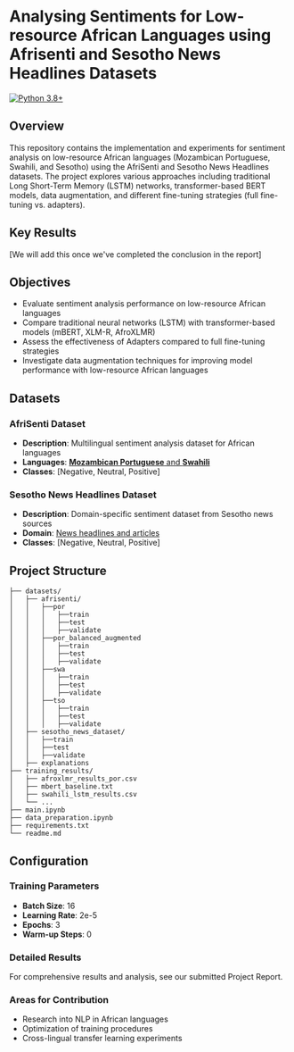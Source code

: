 # Analysing Sentiments for Low-resource African Languages using Afrisenti and Sesotho News Headlines Datasets

[![Python 3.8+](https://img.shields.io/badge/python-3.8+-blue.svg)](https://www.python.org/downloads/release/python-380/)

## Overview
This repository contains the implementation and experiments for sentiment analysis on low-resource African languages (Mozambican Portuguese, Swahili, and Sesotho) using the AfriSenti and Sesotho News Headlines datasets. 
The project explores various approaches including traditional Long Short-Term Memory (LSTM) networks, transformer-based BERT models, data augmentation, and different fine-tuning strategies (full fine-tuning vs. adapters).


## Key Results

[We will add this once we've completed the conclusion in the report]

## Objectives

- Evaluate sentiment analysis performance on low-resource African languages
- Compare traditional neural networks (LSTM) with transformer-based models (mBERT, XLM-R, AfroXLMR)
- Assess the effectiveness of Adapters compared to full fine-tuning strategies
- Investigate data augmentation techniques for improving model performance with low-resource African languages

## Datasets

### AfriSenti Dataset
- **Description**: Multilingual sentiment analysis dataset for African languages
- **Languages**: [**Mozambican Portuguese** and **Swahili**](https://github.com/afrisenti-semeval/afrisent-semeval-2023?tab=readme-ov-file#-)
- **Classes**: [Negative, Neutral, Positive]

### Sesotho News Headlines Dataset
- **Description**: Domain-specific sentiment dataset from Sesotho news sources
- **Domain**: [News headlines and articles](https://zenodo.org/records/10531959)
- **Classes**: [Negative, Neutral, Positive]

## Project Structure

```
├── datasets/
│   ├── afrisenti/
│   │   ├──por
│   │   │   ├──train
│   │   │   ├──test
│   │   │   ├──validate
│   │   ├──por_balanced_augmented
│   │   │   ├──train
│   │   │   ├──test
│   │   │   ├──validate
│   │   ├──swa
│   │   │   ├──train
│   │   │   ├──test
│   │   │   ├──validate
│   │   ├──tso
│   │   │   ├──train
│   │   │   ├──test
│   │   │   ├──validate
│   ├── sesotho_news_dataset/
│   │   ├──train
│   │   ├──test
│   │   ├──validate
│   ├── explanations
├── training_results/
│   ├── afroxlmr_results_por.csv
│   ├── mbert_baseline.txt
│   ├── swahili_lstm_results.csv
│   └── ...
├── main.ipynb
├── data_preparation.ipynb
├── requirements.txt
└── readme.md
```

## Configuration

### Training Parameters

- **Batch Size**: 16
- **Learning Rate**: 2e-5
- **Epochs**: 3
- **Warm-up Steps**: 0


### Detailed Results

For comprehensive results and analysis, see our submitted Project Report.


### Areas for Contribution

- Research into NLP in African languages
- Optimization of training procedures
- Cross-lingual transfer learning experiments

[//]: # (Dataset documentation is here:)

[//]: # (- **Mozambican Portuguese** and **Swahili**: https://huggingface.co/datasets/masakhane/afrisenti)

[//]: # (- **Sesotho**: https://zenodo.org/records/10531959)

[//]: # ()
[//]: # (## Setup)

[//]: # ()
[//]: # (1. Create a venv)

[//]: # (2. Activate venv)

[//]: # (3. pip install -r requirements.txt)

[//]: # ()
[//]: # (Add dependencies to requirements.txt as we go.)
